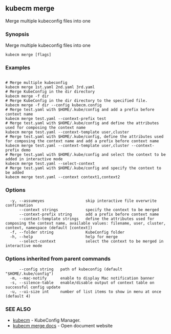 ## kubecm merge

Merge multiple kubeconfig files into one

### Synopsis

Merge multiple kubeconfig files into one

```
kubecm merge [flags]
```

### Examples

```

# Merge multiple kubeconfig
kubecm merge 1st.yaml 2nd.yaml 3rd.yaml
# Merge KubeConfig in the dir directory
kubecm merge -f dir
# Merge KubeConfig in the dir directory to the specified file.
kubecm merge -f dir --config kubecm.config
# Merge test.yaml with $HOME/.kube/config and add a prefix before context name
kubecm merge test.yaml --context-prefix test
# Merge test.yaml with $HOME/.kube/config and define the attributes used for composing the context name
kubecm merge test.yaml --context-template user,cluster
# Merge test.yaml with $HOME/.kube/config, define the attributes used for composing the context name and add a prefix before context name
kubecm merge test.yaml --context-template user,cluster --context-prefix demo
# Merge test.yaml with $HOME/.kube/config and select the context to be added in interactive mode
kubecm merge test.yaml --select-context
# Merge test.yaml with $HOME/.kube/config and specify the context to be added
kubecm merge test.yaml --context context1,context2

```

### Options

```
  -y, --assumeyes                  skip interactive file overwrite confirmation
      --context strings            specify the context to be merged
      --context-prefix string      add a prefix before context name
      --context-template strings   define the attributes used for composing the context name, available values: filename, user, cluster, context, namespace (default [context])
  -f, --folder string              KubeConfig folder
  -h, --help                       help for merge
      --select-context             select the context to be merged in interactive mode
```

### Options inherited from parent commands

```
      --config string   path of kubeconfig (default "$HOME/.kube/config")
  -m, --mac-notify      enable to display Mac notification banner
  -s, --silence-table   enable/disable output of context table on successful config update
  -u, --ui-size int     number of list items to show in menu at once (default 4)
```

### SEE ALSO

* [kubecm](kubecm.md)	 - KubeConfig Manager.
* [kubecm merge docs](kubecm_merge_docs.md)	 - Open document website

